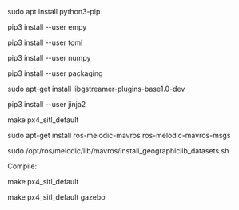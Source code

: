 sudo apt install python3-pip

pip3 install --user empy

pip3 install --user toml

pip3 install --user numpy

pip3 install --user packaging

sudo apt-get install libgstreamer-plugins-base1.0-dev

pip3 install --user jinja2

make px4_sitl_default 

sudo apt-get install ros-melodic-mavros ros-melodic-mavros-msgs 

sudo /opt/ros/melodic/lib/mavros/install_geographiclib_datasets.sh

Compile:

make px4_sitl_default

make px4_sitl_default gazebo

